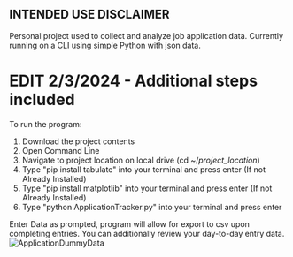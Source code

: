 ## INTENDED USE DISCLAIMER ##
Personal project used to collect and analyze job application data. Currently running on a CLI using simple Python with json data.

# EDIT 2/3/2024 - Additional steps included
To run the program:
1. Download the project contents
2. Open Command Line
3. Navigate to project location on local drive (cd ~/*project_location*)
4. Type "pip install tabulate" into your terminal and press enter (If not Already Installed)
5. Type "pip install matplotlib" into your terminal and press enter (If not Already Installed)
6. Type "python ApplicationTracker.py" into your terminal and press enter

Enter Data as prompted, program will allow for export to csv upon completing entries. You can additionally review your day-to-day entry data.
![ApplicationDummyData](https://github.com/user-attachments/assets/6a2335d6-2cdb-408c-8b7d-179fe81e4d2b)


